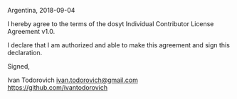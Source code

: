 Argentina, 2018-09-04

I hereby agree to the terms of the dosyt Individual Contributor License
Agreement v1.0.

I declare that I am authorized and able to make this agreement and sign this
declaration.

Signed,

Ivan Todorovich <ivan.todorovich@gmail.com> https://github.com/ivantodorovich
